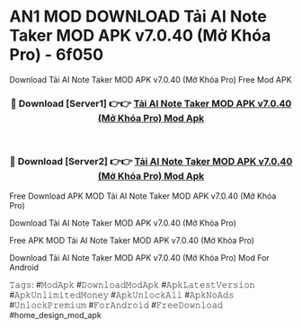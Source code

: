 # AN1 MOD DOWNLOAD Tải AI Note Taker MOD APK v7.0.40 (Mở Khóa Pro) - 6f050
Download Tải AI Note Taker MOD APK v7.0.40 (Mở Khóa Pro) Free Mod APK

<div align="center">
<h3>🔴 Download [Server1] 👉👉 <a href="https://apk-comot.site?title=Tải_AI_Note_Taker_MOD_APK_v7.0.40_(Mở_Khóa_Pro)">Tải AI Note Taker MOD APK v7.0.40 (Mở Khóa Pro) Mod Apk</a></h3><br>

<h3>🔴 Download [Server2] 👉👉 <a href="https://apk-comot.site?title=Tải_AI_Note_Taker_MOD_APK_v7.0.40_(Mở_Khóa_Pro)">Tải AI Note Taker MOD APK v7.0.40 (Mở Khóa Pro) Mod Apk</a></h3>
</div>


Free Download APK MOD Tải AI Note Taker MOD APK v7.0.40 (Mở Khóa Pro)

Download Tải AI Note Taker MOD APK v7.0.40 (Mở Khóa Pro) 

Free APK MOD Tải AI Note Taker MOD APK v7.0.40 (Mở Khóa Pro) 

Download Tải AI Note Taker MOD APK v7.0.40 (Mở Khóa Pro) Mod For Android

𝚃𝚊𝚐𝚜: #𝙼𝚘𝚍𝙰𝚙𝚔 #𝙳𝚘𝚠𝚗𝚕𝚘𝚊𝚍𝙼𝚘𝚍𝙰𝚙𝚔 #𝙰𝚙𝚔𝙻𝚊𝚝𝚎𝚜𝚝𝚅𝚎𝚛𝚜𝚒𝚘𝚗 #𝙰𝚙𝚔𝚄𝚗𝚕𝚒𝚖𝚒𝚝𝚎𝚍𝙼𝚘𝚗𝚎𝚢 #𝙰𝚙𝚔𝚄𝚗𝚕𝚘𝚌𝚔𝙰𝚕𝚕 #𝙰𝚙𝚔𝙽𝚘𝙰𝚍𝚜 #𝚄𝚗𝚕𝚘𝚌𝚔𝙿𝚛𝚎𝚖𝚒𝚞𝚖 #𝙵𝚘𝚛𝙰𝚗𝚍𝚛𝚘𝚒𝚍 #𝙵𝚛𝚎𝚎𝙳𝚘𝚠𝚗𝚕𝚘𝚊𝚍 #home_design_mod_apk